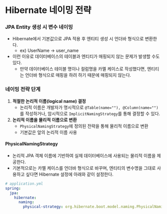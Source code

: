 # Hibernate 네이밍 전략
### JPA Entity 생성 시 변수 네이밍
* Hibernate에서 기본값으로 JPA 적용 후 엔티티 생성 시 언더바 형식으로 변환한다.
  * ex) UserName -> user_name
* 이런 이유로 데이터베이스의 테이블과 엔티티가 매핑되지 않는 문제가 발생할 수도 있다.
  * 만약 데이터베이스 테이블 명이나 컬럼명을 카멜 케이스로 작성했다면, 엔티티는 언더바 형식으로 매핑을 하려 하기 때문에 매핑되지 않는다.

### 네이밍 전략 단계
1. **적절한 논리적 이름(logical name) 결정**
   * 논리적 이름은 개발자가 명시적으로 `@Table(name=""), @Column(name="")`를 작성하거나, 암시적으로 `ImplicitNamingStrategy`를 통해 결정할 수 있다.
2. **논리적 이름을 물리적 이름으로 변환**
   * `PhysicalNamingStrategy`에 정의된 전략을 통해 물리적 이름으로 변환
   * 기본값은 앞의 논리적 이름 사용

#### PhysicalNamingStrategy
* 논리적 JPA 객체 이름에 기반하여 실제 데이터베이스에 사용되는 물리적 이름을 제공한다.
* 기본적으로는 카멜 케이스를 언더바 형식으로 바꾸며, 엔티티의 변수명을 그대로 사용하고 싶다면 Hibernate 설정에 아래와 같이 설정한다.
```yaml
# application.yml
spring:
  jpa:
    hibernate:
      naming:
        physical-strategy: org.hibernate.boot.model.naming.PhysicalNamingStrategyStandardImpl
```

